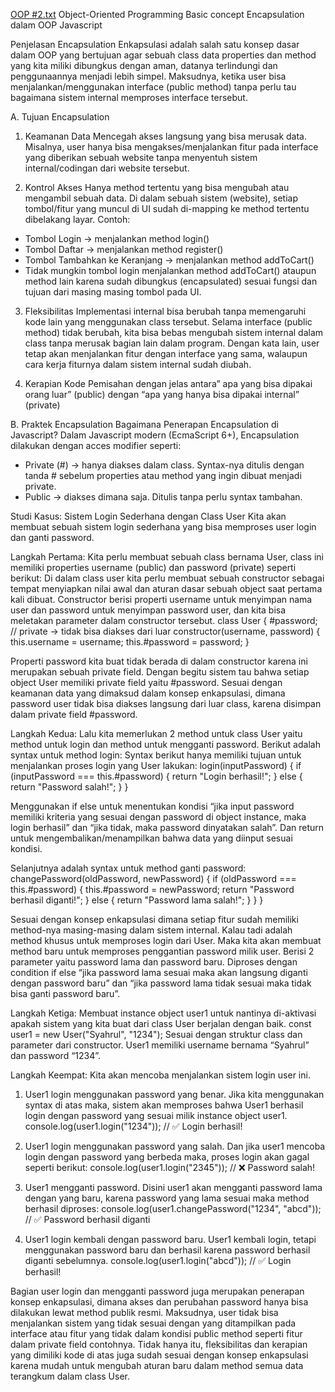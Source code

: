 [OOP #2.txt](https://github.com/user-attachments/files/21821995/OOP.2.txt)
Object-Oriented Programming
Basic concept Encapsulation dalam OOP Javascript

Penjelasan Encapsulation
Enkapsulasi adalah salah satu konsep dasar dalam OOP yang bertujuan agar sebuah class data properties dan method yang kita miliki dibungkus dengan aman, 
datanya terlindungi dan penggunaannya menjadi lebih simpel.
Maksudnya, ketika user bisa menjalankan/menggunakan interface (public method) tanpa perlu tau bagaimana sistem internal memproses interface tersebut.


A. Tujuan Encapsulation
1. Keamanan Data
Mencegah akses langsung yang bisa merusak data. Misalnya, user hanya bisa mengakses/menjalankan fitur pada interface yang diberikan sebuah website tanpa menyentuh sistem internal/codingan dari website tersebut.

2. Kontrol Akses
Hanya method tertentu yang bisa mengubah atau mengambil sebuah data.
Di dalam sebuah sistem (website), setiap tombol/fitur yang muncul di UI sudah di-mapping ke method tertentu dibelakang layar.
Contoh:
* Tombol Login → menjalankan method login()
* Tombol Daftar → menjalankan method register()
* Tombol Tambahkan ke Keranjang → menjalankan method addToCart()
* Tidak mungkin tombol login menjalankan method addToCart() ataupun method lain karena sudah dibungkus (encapsulated) sesuai fungsi dan tujuan dari masing masing tombol pada UI.

3. Fleksibilitas
Implementasi internal bisa berubah tanpa memengaruhi kode lain yang menggunakan class tersebut.
Selama interface (public method) tidak berubah, kita bisa bebas mengubah sistem internal dalam class tanpa merusak bagian lain dalam program.
Dengan kata lain, user tetap akan menjalankan fitur dengan interface yang sama, walaupun cara kerja fiturnya dalam sistem internal sudah diubah.

5. Kerapian Kode
Pemisahan dengan jelas antara” apa yang bisa dipakai orang luar” (public) dengan “apa yang hanya bisa dipakai internal” (private)

B. Praktek Encapsulation
Bagaimana Penerapan Encapsulation di Javascript?
Dalam Javascript modern (EcmaScript 6+), Encapsulation dilakukan dengan acces modifier seperti:
* Private (#) → hanya diakses dalam class.
Syntax-nya ditulis dengan tanda # sebelum properties atau method yang ingin dibuat menjadi private.
* Public → diakses dimana saja.
Ditulis tanpa perlu syntax tambahan.

Studi Kasus: Sistem Login Sederhana dengan Class User
Kita akan membuat sebuah sistem login sederhana yang bisa memproses user login dan ganti password.

Langkah Pertama:
Kita perlu membuat sebuah class bernama User, class ini memiliki properties username (public) dan password (private) seperti berikut:
  Di dalam class user kita perlu membuat sebuah constructor sebagai tempat menyiapkan nilai awal dan aturan dasar sebuah object saat pertama kali dibuat. 
  Constructor berisi properti username untuk menyimpan nama user dan password untuk menyimpan password user, dan kita bisa meletakan parameter dalam constructor tersebut.
      class User {
        #password; // private → tidak bisa diakses dari luar
        constructor(username, password) {
          this.username = username;
          this.#password = password;
        }

Properti password kita buat tidak berada di dalam constructor karena ini merupakan sebuah private field. Dengan begitu sistem tau bahwa setiap object User memiliki private field yaitu #password. 
Sesuai dengan keamanan data yang dimaksud dalam konsep enkapsulasi, dimana password user tidak bisa diakses langsung dari luar class, karena disimpan dalam private field #password.

Langkah Kedua:
Lalu kita memerlukan 2 method untuk class User yaitu method untuk login dan method untuk mengganti password.
Berikut adalah syntax untuk method login:
Syntax berikut hanya memiliki tujuan untuk menjalankan proses login yang User lakukan:
        login(inputPassword) {
          if (inputPassword === this.#password) {
            return "Login berhasil!";
          } else {
            return "Password salah!";
          }
        }

Menggunakan if else untuk menentukan kondisi “jika input password memiliki kriteria yang sesuai dengan password di object instance, maka login berhasil”
dan “jika tidak, maka password dinyatakan salah”. Dan return untuk mengembalikan/menampilkan bahwa data yang diinput sesuai kondisi.

Selanjutnya adalah syntax untuk method ganti password:
        changePassword(oldPassword, newPassword) {
          if (oldPassword === this.#password) {
            this.#password = newPassword;
            return "Password berhasil diganti!";
          } else {
            return "Password lama salah!";
          }
        }
      }

Sesuai dengan konsep enkapsulasi dimana setiap fitur sudah memiliki method-nya masing-masing dalam sistem internal. Kalau tadi adalah method khusus untuk memproses login dari User.
Maka kita akan membuat method baru untuk memproses penggantian password milik user. Berisi 2 parameter yaitu password lama dan password baru. 
Diproses dengan condition if else “jika password lama sesuai maka akan langsung diganti dengan password baru” dan “jika password lama tidak sesuai maka tidak bisa ganti password baru”.

Langkah Ketiga:
Membuat instance object user1 untuk nantinya di-aktivasi apakah sistem yang kita buat dari class User berjalan dengan baik.
      const user1 = new User("Syahrul", "1234");
Sesuai dengan struktur class dan parameter dari constructor. User1 memiliki username bernama “Syahrul” dan password “1234”.


Langkah Keempat:
Kita akan mencoba menjalankan sistem login user ini.
1. User1 login menggunakan password yang benar.
  Jika kita menggunakan syntax di atas maka, sistem akan memproses bahwa User1 berhasil login dengan password yang sesuai milik instance object user1.
      console.log(user1.login("1234")); // ✅ Login berhasil!

2. User1 login menggunakan password yang salah.
  Dan jika user1 mencoba login dengan password yang berbeda maka, proses login akan gagal seperti berikut:
      console.log(user1.login("2345")); // ❌ Password salah!

3. User1 mengganti password.
  Disini user1 akan mengganti password lama dengan yang baru, karena password yang lama sesuai maka method berhasil diproses:
      console.log(user1.changePassword("1234", "abcd")); // ✅ Password berhasil diganti

4. User1 login kembali dengan password baru.
  User1 kembali login, tetapi menggunakan password baru dan berhasil karena password berhasil diganti sebelumnya.
      console.log(user1.login("abcd")); // ✅ Login berhasil!

Bagian user login dan mengganti password juga merupakan penerapan konsep enkapsulasi, dimana akses dan perubahan password hanya bisa dilakukan lewat method publik resmi.
Maksudnya, user tidak bisa menjalankan sistem yang tidak sesuai dengan yang ditampilkan pada interface atau fitur yang tidak dalam kondisi public method seperti fitur dalam private field contohnya.
Tidak hanya itu, fleksibilitas dan kerapian yang dimiliki kode di atas juga sudah sesuai dengan konsep enkapsulasi karena mudah untuk mengubah aturan baru dalam method semua data terangkum dalam class User.
